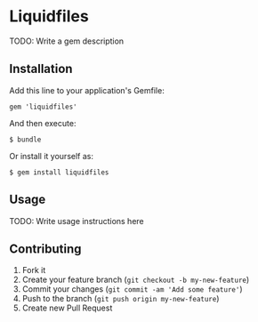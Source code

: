 # Liquidfiles

TODO: Write a gem description

## Installation

Add this line to your application's Gemfile:

    gem 'liquidfiles'

And then execute:

    $ bundle

Or install it yourself as:

    $ gem install liquidfiles

## Usage

TODO: Write usage instructions here

## Contributing

1. Fork it
2. Create your feature branch (`git checkout -b my-new-feature`)
3. Commit your changes (`git commit -am 'Add some feature'`)
4. Push to the branch (`git push origin my-new-feature`)
5. Create new Pull Request
